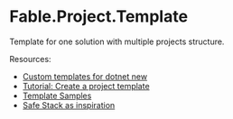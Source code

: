 # Fable.Project.Template

Template for one solution with multiple projects structure.


Resources:
- [Custom templates for dotnet new](https://learn.microsoft.com/en-us/dotnet/core/tools/custom-templates#installing-a-template)
- [Tutorial: Create a project template](https://learn.microsoft.com/en-us/dotnet/core/tutorials/cli-templates-create-project-template)
- [Template Samples](https://github.com/dotnet/dotnet-template-samples)
- [Safe Stack as inspiration](https://github.com/SAFE-Stack/SAFE-template)